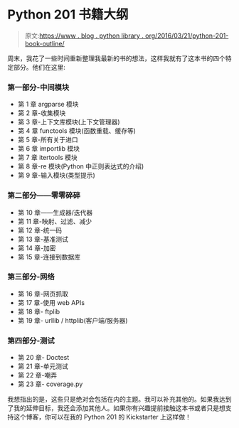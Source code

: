 # Python 201 书籍大纲

> 原文:[https://www . blog . python library . org/2016/03/21/python-201-book-outline/](https://www.blog.pythonlibrary.org/2016/03/21/python-201-book-outline/)

周末，我花了一些时间重新整理我最新的书的想法，这样我就有了这本书的四个特定部分。他们在这里:

### **第一部分-中间模块**

*   第 1 章 argparse 模块
*   第 2 章-收集模块
*   第 3 章-上下文库模块(上下文管理器)
*   第 4 章 functools 模块(函数重载、缓存等)
*   第 5 章-所有关于进口
*   第 6 章 importlib 模块
*   第 7 章 itertools 模块
*   第 8 章-re 模块(Python 中正则表达式的介绍)
*   第 9 章-输入模块(类型提示)

### **第二部分——零零碎碎**

*   第 10 章——生成器/迭代器
*   第 11 章-映射、过滤、减少
*   第 12 章-统一码
*   第 13 章-基准测试
*   第 14 章-加密
*   第 15 章-连接到数据库

### 第三部分-网络

*   第 16 章-网页抓取
*   第 17 章-使用 web APIs
*   第 18 章- ftplib
*   第 19 章- urllib / httplib(客户端/服务器)

### 第四部分-测试

*   第 20 章- Doctest
*   第 21 章-单元测试
*   第 22 章-嘲弄
*   第 23 章- coverage.py

我想指出的是，这些只是绝对会包括在内的主题。我可以补充其他的。如果我达到了我的延伸目标，我还会添加其他人。如果你有兴趣提前接触这本书或者只是想支持这个博客，你可以在我的 Python 201 的 Kickstarter 上这样做！